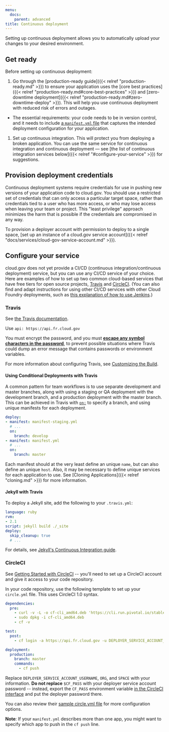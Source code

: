 ```yaml
---
menu:
  docs:
    parent: advanced
title: Continuous deployment
---
```


Setting up continuous deployment allows you to automatically upload your
changes to your desired environment.

## Get ready

Before setting up continuous deployment:

1. Go through the [production-ready guide]({{< relref "production-ready.md" >}}) to ensure your application uses the [core best practices]({{< relref "production-ready.md#core-best-practices" >}}) and [zero-downtime deployment]({{< relref "production-ready.md#zero-downtime-deploy" >}}). This will help you use continuous deployment with reduced risk of errors and outages.
 * The essential requirements: your code needs to be in version control, and it needs to include [a `manifest.yml` file](https://docs.cloudfoundry.org/devguide/deploy-apps/manifest.html) that captures the intended deployment configuration for your application.
1. Set up continuous integration. This will protect you from deploying a broken application. You can use the same service for continuous integration and continuous deployment — see [the list of continuous integration services below]({{< relref "#configure-your-service" >}}) for suggestions.

## Provision deployment credentials

Continuous deployment systems require credentials for use in pushing new versions of your application code to cloud.gov. You should use a restricted set of credentials that can only access a particular target space, rather than credentials tied to a user who has more access, or who may lose access when leaving your team or project. This "least privilege" approach minimizes the harm that is possible if the credentials are compromised in any way.

To provision a deployer account with permission to deploy to a single space, [set up an instance of a cloud.gov service account]({{< relref "docs/services/cloud-gov-service-account.md" >}}).

## Configure your service

cloud.gov does not yet provide a CI/CD (continuous integration/continuous deployment) service, but you can use any CI/CD service of your choice. Here are examples of how to set up two common cloud-based services that have free tiers for open source projects, [Travis](https://travis-ci.org/) and [CircleCI](https://circleci.com/). (You can also find and adapt instructions for using other CI/CD services with other Cloud Foundry deployments, such as [this explanation of how to use Jenkins](https://docs.cloud.service.gov.uk/#setting-up-the-cloud-foundry-jenkins-plugin).)

### Travis

See [the Travis documentation](http://docs.travis-ci.com/user/deployment/cloudfoundry/).

Use `api: https://api.fr.cloud.gov`

You must encrypt the password, and you must [**escape any symbol characters in the password**](https://docs.travis-ci.com/user/encryption-keys#Note-on-escaping-certain-symbols), to prevent possible situations where Travis could dump an error message that contains passwords or environment variables.

For more information about configuring Travis, see [Customizing the Build](https://docs.travis-ci.com/user/customizing-the-build/).

#### Using Conditional Deployments with Travis

A common pattern for team workflows is to use separate development and master branches, along with using a staging or QA deployment with the development branch, and a production deployment with the master branch. This can be achieved in Travis with [`on:`](https://docs.travis-ci.com/user/deployment#Conditional-Releases-with-on%3A) to specify a branch, and using unique manifests for each deployment.

```yaml
deploy:
- manifest: manifest-staging.yml
  # ...
  on:
    branch: develop
- manifest: manifest.yml
  # ...
  on:
    branch: master
```

Each manifest should at the very least define an unique `name`, but can also define an unique `host`. Also, it may be necessary to define unique services for each application to use. See [Cloning Applications]({{< relref "cloning.md" >}}) for more information.

#### Jekyll with Travis

To deploy a Jekyll site, add the following to your `.travis.yml`:

```yaml
language: ruby
rvm:
- 2.1
script: jekyll build ./_site
deploy:
  skip_cleanup: true
  # ...
```

For details, see [Jekyll's Continuous Integration guide](http://jekyllrb.com/docs/continuous-integration/).


### CircleCI

See [Getting Started with CircleCI](https://circleci.com/docs/1.0/getting-started/) -- you'll need to set up a CircleCI account and give it access to your code repository.

In your code repository, use the following template to set up your `circle.yml` file. This uses CircleCI 1.0 syntax.

```yaml
dependencies:
  pre:
    - curl -v -L -o cf-cli_amd64.deb 'https://cli.run.pivotal.io/stable?release=debian64&source=github'
    - sudo dpkg -i cf-cli_amd64.deb
    - cf -v

test:
  post:
    - cf login -a https://api.fr.cloud.gov -u DEPLOYER_SERVICE_ACCOUNT_USERNAME -p $CF_PASS -o ORG -s SPACE

deployment:
  production:
    branch: master
    commands:
      - cf push
```

Replace `DEPLOYER_SERVICE_ACCOUNT_USERNAME`, `ORG`, and `SPACE` with your information. **Do not replace** `$CF_PASS` with your deployer service account password -- instead, export the `CF_PASS` environment variable [in the CircleCI interface](https://circleci.com/docs/1.0/environment-variables/#setting-environment-variables-for-all-commands-without-adding-them-to-git) and put the deployer password there.

You can also review their [sample circle.yml file](https://circleci.com/docs/1.0/config-sample/) for more configuration options.

**Note**: If your `manifest.yml` describes more than one app, you might want to specify which app to push in the `cf push` line.
